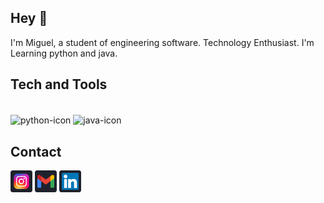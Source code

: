 ## Hey 👋

I'm Miguel, a student of engineering software. Technology Enthusiast. I'm Learning python and java.

## Tech and Tools
<div style="display: inline_block"><br>
  <img align="center" alt="python-icon" height="35" width="35" src="https://cdn.jsdelivr.net/gh/devicons/devicon@latest/icons/python/python-original.svg" />
  <img align="center" alt="java-icon" height="35" width="35" src="https://cdn.jsdelivr.net/gh/devicons/devicon@latest/icons/java/java-original.svg" />
</div>

## Contact

<div> 
  <a href="https://www.instagram.com/miguel_lasb/" target="_blank"><img height="35" width="35" src="https://raw.githubusercontent.com/gui-bus/TechIcons/70f9ca213e35be00f41c0350d77c238c999db688/Dark/Instagram.svg" target="_blank"></a>
  <a href = "mailto:migueluiz18@gmail.com"><img height="35" width="35" src="https://raw.githubusercontent.com/gui-bus/TechIcons/70f9ca213e35be00f41c0350d77c238c999db688/Dark/Gmail.svg" target="_blank"></a>
  <a href="https://www.linkedin.com/in/miguelluizamaral/" target="_blank"><img height="35" width="35" src="https://raw.githubusercontent.com/gui-bus/TechIcons/70f9ca213e35be00f41c0350d77c238c999db688/Dark/Linkedin.svg" target="_blank"></a> 
  
</div>

